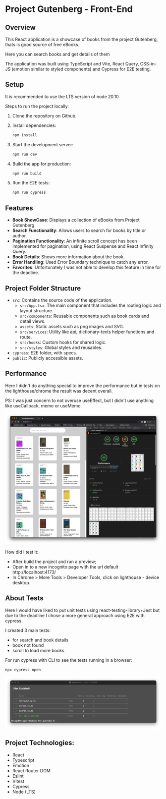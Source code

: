 
# Project Gutenberg - Front-End

## Overview

This React application is a showcase of books from the project Gutenberg, thats is good source of free eBooks. 

Here you can search books and get details of them

The application was built using TypeScript and Vite, React Query, CSS-in-JS (emotion similar to styled components) and Cypress for E2E testing.

## Setup

It is recommended to use the LTS version of node 20.10

Steps to run the project locally:

1. Clone the repository on Github.

2. Install dependencies:
   ```bash
   npm install
   ```
3. Start the development server:
   ```bash
   npm run dev
   ```
4. Build the app for production:
   ```bash
   npm run build
   ```
4. Run the E2E tests:
   ```bash
   npm run cypress
   ```

## Features

- **Book ShowCase**: Displays a collection of eBooks from Project Gutenberg. 
- **Search Functionality**: Allows users to search for books by title or author.
- **Pagination Functionality**: An infinite scroll concept has been implemented for pagination, using React Suspense and React Infinity Query.
- **Book Details**: Shows more information about the book.
- **Error Handling**: Used Error Boundary technique to catch any error.
- **Favorites**: Unfortunately I was not able to develop this feature in time for the deadline. 

## Project Folder Structure

- `src`: Contains the source code of the application.
  - `src/App.tsx`: The main component that includes the routing logic and layout structure.
  - `src/components`: Reusable components such as book cards and detail views.
  - `assets`: Static assets such as png images and SVG.
  - `src/services`: Utility like api, dictionary-texts helper functions and route.
  - `src/hooks`: Custom hooks for shared logic.
  - `src/styles`: Global styles and reusables.
- `cypress`: E2E folder, with specs.   
- `public`: Publicly accessible assets. 


## Performance

Here I didn't do anything special to improve the performance but in tests on the lighthouse/chrome the result was decent overall. 

PS: I was just concern to not overuse useEffect, but I didn't use anything like useCallback, memo or useMemo.

![test-perf](./src/assets/performancetest.png)

How did I test it: 
 - After build the project and run a preview; 
 - Open in to a new incognito page with the url default http://localhost:4173/
 - In Chrome > More Tools > Developer Tools, click on lighthouse - device desktop. 


## About Tests

Here I would have liked to put unit tests using react-testing-library+Jest but due to 
the deadline I chose a more general approach using E2E with cypress. 

I created 3 main tests: 
 -  for search and book details
 -  book not found
 -  scroll to load more books

 For run cypress with CLI to see the tests running in a browser: 

   ```bash
   npx cypress open
   ```

![tests](./src/assets/e2e-tests.png)


## Project Technologies:

- React
- Typescript
- Emotion
- React Router DOM
- Eslint
- Vitest
- Cypress
- Node (LTS)
